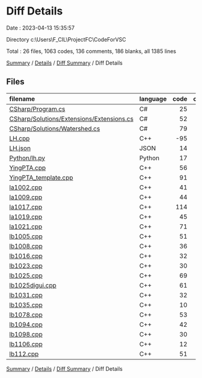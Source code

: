 # Diff Details

Date : 2023-04-13 15:35:57

Directory c:\\Users\\F_CIL\\ProjectFC\\CodeForVSC

Total : 26 files,  1063 codes, 136 comments, 186 blanks, all 1385 lines

[Summary](results.md) / [Details](details.md) / [Diff Summary](diff.md) / Diff Details

## Files
| filename | language | code | comment | blank | total |
| :--- | :--- | ---: | ---: | ---: | ---: |
| [CSharp/Program.cs](/CSharp/Program.cs) | C# | 25 | 0 | 8 | 33 |
| [CSharp/Solutions/Extensions/Extensions.cs](/CSharp/Solutions/Extensions/Extensions.cs) | C# | 52 | 20 | 9 | 81 |
| [CSharp/Solutions/Watershed.cs](/CSharp/Solutions/Watershed.cs) | C# | 79 | 28 | 7 | 114 |
| [LH.cpp](/LH.cpp) | C++ | -95 | -1 | -15 | -111 |
| [LH.json](/LH.json) | JSON | 14 | 0 | 1 | 15 |
| [Python/lh.py](/Python/lh.py) | Python | 17 | 7 | 11 | 35 |
| [YingPTA.cpp](/YingPTA.cpp) | C++ | 56 | 0 | 2 | 58 |
| [YingPTA_template.cpp](/YingPTA_template.cpp) | C++ | 91 | 0 | 14 | 105 |
| [la1002.cpp](/la1002.cpp) | C++ | 41 | 14 | 7 | 62 |
| [la1009.cpp](/la1009.cpp) | C++ | 44 | 0 | 4 | 48 |
| [la1017.cpp](/la1017.cpp) | C++ | 114 | 5 | 29 | 148 |
| [la1019.cpp](/la1019.cpp) | C++ | 45 | 0 | 7 | 52 |
| [la1021.cpp](/la1021.cpp) | C++ | 71 | 7 | 19 | 97 |
| [lb1005.cpp](/lb1005.cpp) | C++ | 51 | 3 | 7 | 61 |
| [lb1008.cpp](/lb1008.cpp) | C++ | 36 | 0 | 5 | 41 |
| [lb1016.cpp](/lb1016.cpp) | C++ | 32 | 0 | 5 | 37 |
| [lb1023.cpp](/lb1023.cpp) | C++ | 30 | 0 | 5 | 35 |
| [lb1025.cpp](/lb1025.cpp) | C++ | 69 | 15 | 10 | 94 |
| [lb1025digui.cpp](/lb1025digui.cpp) | C++ | 61 | 28 | 20 | 109 |
| [lb1031.cpp](/lb1031.cpp) | C++ | 32 | 2 | 4 | 38 |
| [lb1035.cpp](/lb1035.cpp) | C++ | 10 | 0 | 5 | 15 |
| [lb1078.cpp](/lb1078.cpp) | C++ | 53 | 6 | 6 | 65 |
| [lb1094.cpp](/lb1094.cpp) | C++ | 42 | 1 | 2 | 45 |
| [lb1098.cpp](/lb1098.cpp) | C++ | 30 | 0 | 4 | 34 |
| [lb1106.cpp](/lb1106.cpp) | C++ | 12 | 0 | 5 | 17 |
| [lb112.cpp](/lb112.cpp) | C++ | 51 | 1 | 5 | 57 |

[Summary](results.md) / [Details](details.md) / [Diff Summary](diff.md) / Diff Details